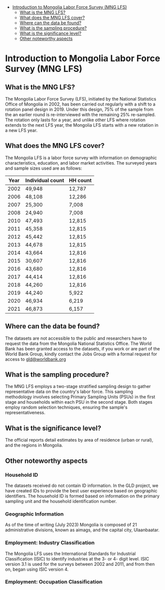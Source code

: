 - [Introduction to Mongolia Labor Force Survey (MNG LFS)](#introduction-to-mongolia-labor-force-survey-mng-lfs)
    - [What is the MNG LFS?](#what-is-the-mng-lfs)
    - [What does the MNG LFS cover?](#what-does-the-mng-lfs-cover)
    - [Where can the data be found?](#where-can-the-data-be-found)
    - [What is the sampling procedure?](#what-is-the-sampling-procedure)
    - [What is the significance level?](#what-is-the-significance-level)
    - [Other noteworthy aspects](#other-noteworthy-aspects)

# Introduction to Mongolia Labor Force Survey (MNG LFS)

## What is the MNG LFS?

The Mongolia Labor Force Survey (LFS), initiated by the National Statistics Office of Mongolia in 2002, has been carried out regularly with a shift to a rotation panel design in 2019. Under this design, 75% of the sample from the an earlier round is re-interviewed with the remaining 25% re-sampled. The rotation only lasts for a year, and unlike other LFS where rotation extends to the next LFS year, the Mongolia LFS starts with a new rotation in a new LFS year.

## What does the MNG LFS cover?

The Mongolia LFS is a labor force survey with information on demographic characteristics, education, and labor market activities. The surveyed years and sample sizes used are as follows:

| Year | Individual count | HH count |
|---|---|---|
| 2002 |          49,948  |                      12,787  |
| 2006 |          48,108  |                      12,286 |
| 2007 |          25,300  |                      7,008  |
| 2008 |          24,940  |                      7,008  |
| 2010 |          47,493  |                      12,815 |
| 2011 |          45,358  |                      12,815 |
| 2012 |          45,442  |                      12,815 |
| 2013 |          44,678  |                      12,815 |
| 2014 |          43,664  |                      12,816 |
| 2015 |          30,607  |                      12,816 |
| 2016 |          43,680  |                      12,816 |
| 2017 |          44,414  |                      12,816 |
| 2018 |          44,260  |                      12,816 |
| 2019 |          44,240  |                      5,922  |
| 2020 |          46,934  |                      6,219  |
| 2021 |          46,873  |                      6,157  |

## Where can the data be found?

The datasets are not accessible to the public and researchers have to request the data from the Mongolia National Statistics Office. The World Bank has been granted access to the datasets, if you work or are part of the World Bank Group, kindly contact the Jobs Group with a formal request for access to gld@worldbank.org

## What is the sampling procedure?

The MNG LFS employs a two-stage stratified sampling design to gather representative data on the country's labor force. This sampling methodology involves selecting Primary Sampling Units (PSUs) in the first stage and households within each PSU in the second stage. Both stages employ random selection techniques, ensuring the sample's representativeness.

## What is the significance level?

The official reports detail estimates by area of residence (urban or rural), and the regions in Mongolia.

## Other noteworthy aspects

### Household ID
The datasets received do not contain ID information. In the GLD project, we have created IDs to provide the best user experience based on geographic identifiers. The household ID is formed based on information on the primary sampling unit and the household identification number. 

### Geographic Information
As of the time of writing (July 2023) Mongolia is composed of 21 administrative divisions, known as aimags, and the capital city, Ulaanbaatar.

### Employment: Industry Classification
The Mongolia LFS uses the International Standards for Industrial Classification (ISIC) to identify industries at the 3- or 4- digit level. ISIC version 3.1 is used for the surveys between 2002 and 2011, and from then on, began using ISIC version 4. 

### Employment: Occupation Classification

